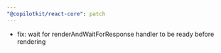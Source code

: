 ```yaml
---
"@copilotkit/react-core": patch
---
```


- fix: wait for renderAndWaitForResponse handler to be ready before rendering
